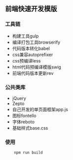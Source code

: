 ## 前端快速开发模版

### 工具链
* 构建工具gulp
* 编译打包工具browserify
* 代码版本转化babel
* css兼容autoprefixer
* css预编译less
* html代码预编译模版swig
* 前端代码版本更新rev

### 公共类库
* jQuery
* Zepto
* 自己开发的单页面框架app.js
* 图标fontello
* 字体reboto
* 基础样式base.css

### 使用
```bash
	npm run build
```